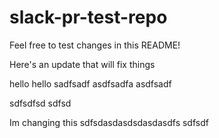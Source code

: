 # slack-pr-test-repo

Feel free to test changes in this README!

Here's an update that will fix things

hello
hello
sadfsadf
asdfsadfa
asdfsadf

sdfsdfsd
sdfsd

Im changing this 
sdfsdasdasdsdasdasdfs
sdfsdf
